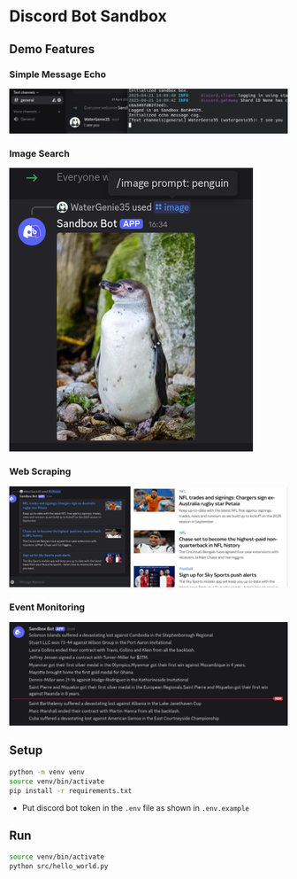 # Discord Bot Sandbox


## Demo Features

### Simple Message Echo

[<img src="docs/echo_message_sample.png" />]()

### Image Search

[<img src="docs/image_search_sample.png" />]()

### Web Scraping

[<img src="docs/sky_sports_news_web_scraping_sample.png" />]()

### Event Monitoring

[<img src="docs/monitor_event_sample.png" />]()


## Setup

```bash
python -m venv venv
source venv/bin/activate
pip install -r requirements.txt
```

- Put discord bot token in the `.env` file as shown in `.env.example`


## Run

```bash
source venv/bin/activate
python src/hello_world.py
```
